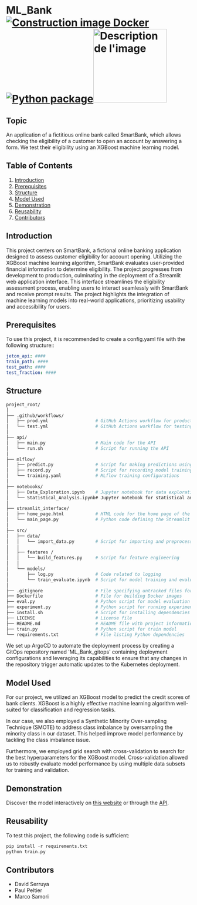 # ML_Bank [![Construction image Docker](https://github.com/marco-samori/ML_Bank/actions/workflows/prod.yml/badge.svg)](https://github.com/marco-samori/ML_Bank/actions/workflows/prod.yml) [![Python package](https://github.com/marco-samori/ML_Bank/actions/workflows/test.yml/badge.svg)](https://github.com/marco-samori/ML_Bank/actions/workflows/test.yml)<img src="https://camo.githubusercontent.com/6c98e3ffde19edc990fdc90b500adc614226e333a73b20c7b0fbb52d29c95de8/68747470733a2f2f75706c6f61642e77696b696d656469612e6f72672f77696b6970656469612f636f6d6d6f6e732f7468756d622f652f65632f4c4f474f2d454e5341452e706e672f39303070782d4c4f474f2d454e5341452e706e67" alt="Description de l'image" width="200"/>

## Topic</a>

An application of a fictitious online bank called SmartBank, which allows checking the eligibility of a customer to open an account by answering a form. We test their eligibility using an XGBoost machine learning model.

## Table of Contents
1. [Introduction](#introduction)
2. [Prerequisites](#prerequisites)
3. [Structure](#structure)
4. [Model Used](#model-used)
5. [Demonstration](#demonstration)
6. [Reusability](#reusability)
7. [Contributors](#contributors)

## Introduction <a name="introduction"></a>

This project centers on SmartBank, a fictional online banking application designed to assess customer eligibility for account opening. Utilizing the XGBoost machine learning algorithm, SmartBank evaluates user-provided financial information to determine eligibility. The project progresses from development to production, culminating in the deployment of a Streamlit web application interface. This interface streamlines the eligibility assessment process, enabling users to interact seamlessly with SmartBank and receive prompt results. The project highlights the integration of machine learning models into real-world applications, prioritizing usability and accessibility for users.


## Prerequisites <a name="prerequisites"></a>

To use this project, it is recommended to create a config.yaml file with the following structure::

```yaml
jeton_api: ####
train_path: ####
test_path: ####
test_fraction: ####
```
## Structure <a name="structure"></a>
``` bash
project_root/
│
├── .github/workflows/
│   ├── prod.yml                  # GitHub Actions workflow for production
│   └── test.yml                  # GitHub Actions workflow for testing
│
├── api/
│   ├── main.py                   # Main code for the API
│   └── run.sh                    # Script for running the API
│
├── mlflow/
│   ├── predict.py                # Script for making predictions using ML models
│   ├── record.py                 # Script for recording model training experiments
│   └── training.yaml             # MLflow training configurations
│
├── notebooks/
│   ├── Data_Exploration.ipynb    # Jupyter notebook for data exploration
│   └── Statistical_Analysis.ipynb# Jupyter notebook for statistical analysis
│
├── streamlit_interface/
│   ├── home_page.html            # HTML code for the home page of the Streamlit app
│   └── main_page.py              # Python code defining the Streamlit application
│
├── src/
│   ├── data/
│   │   └── import_data.py        # Script for importing and preprocessing data
│   │  
│   ├── features /
│   │   └── build_features.py     # Script for feature engineering
│   │
│   └── models/
│       ├── log.py                # Code related to logging
│       └── train_evaluate.ipynb  # Script for model training and evaluation
│
├── .gitignore                    # File specifying untracked files for Git to ignore
├── Dockerfile                    # File for building Docker images
├── eval.py                       # Python script for model evaluation
├── experiment.py                 # Python script for running experiments
├── install.sh                    # Script for installing dependencies 
├── LICENSE                       # License file
├── README.md                     # README file with project information and instructions
├── train.py                      # Python script for train model
└── requirements.txt              # File listing Python dependencies
```
We set up ArgoCD to automate the deployment process by creating a GitOps repository named 'ML_Bank_gitops' containing deployment configurations and leveraging its capabilities to ensure that any changes in the repository trigger automatic updates to the Kubernetes deployment.

## Model Used <a name="model-used"></a>

For our project, we utilized an XGBoost model to predict the credit scores of bank clients. XGBoost is a highly effective machine learning algorithm well-suited for classification and regression tasks.

In our case, we also employed a Synthetic Minority Over-sampling Technique (SMOTE) to address class imbalance by oversampling the minority class in our dataset. This helped improve model performance by tackling the class imbalance issue.

Furthermore, we employed grid search with cross-validation to search for the best hyperparameters for the XGBoost model. Cross-validation allowed us to robustly evaluate model performance by using multiple data subsets for training and validation.

## Demonstration <a name="demonstration"></a>

Discover the model interactively on [this website](https://ensae-reproductibilite.github.io/application-correction/) 
or through the [API](https://smartbank.kub.sspcloud.fr/docs#/).

## Reusability <a name="reusability"></a>

To test this project, the following code is sufficient:

```python
pip install -r requirements.txt
python train.py
```

## Contributors <a name="contributors"></a>
- David Serruya
- Paul Peltier
- Marco Samori
